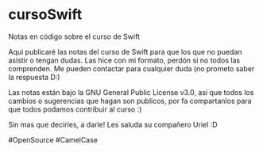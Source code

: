 # cursoSwift
Notas en código sobre el curso de Swift

Aqui publicaré las notas del curso de Swift para que los que no puedan asistir o tengan dudas.
Las hice con mi formato, perdón si no todos las comprenden. Me pueden contactar para cualquier duda (no prometo saber la respuesta D:)

Las notas están bajo la GNU General Public License v3.0, así que todos los cambios o sugerencias que hagan son publicos, por fa compartanlos para
que todos podamos contribuir al curso :)

Sin mas que decirles, a darle!
Les saluda su compañero Uriel :D

#OpenSource
#CamelCase

